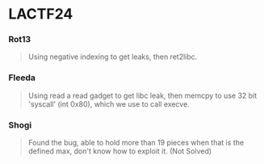 LACTF24
=======

<h3> Rot13 </h3>

> Using negative indexing to get leaks, then ret2libc.

<h3> Fleeda </h3>

> Using read a read gadget to get libc leak, then memcpy to use 32 bit 'syscall' (int 0x80), which we use to call execve.

<h3> Shogi </h3>

> Found the bug, able to hold more than 19 pieces when that is the defined max, don't know how to exploit it. (Not Solved)